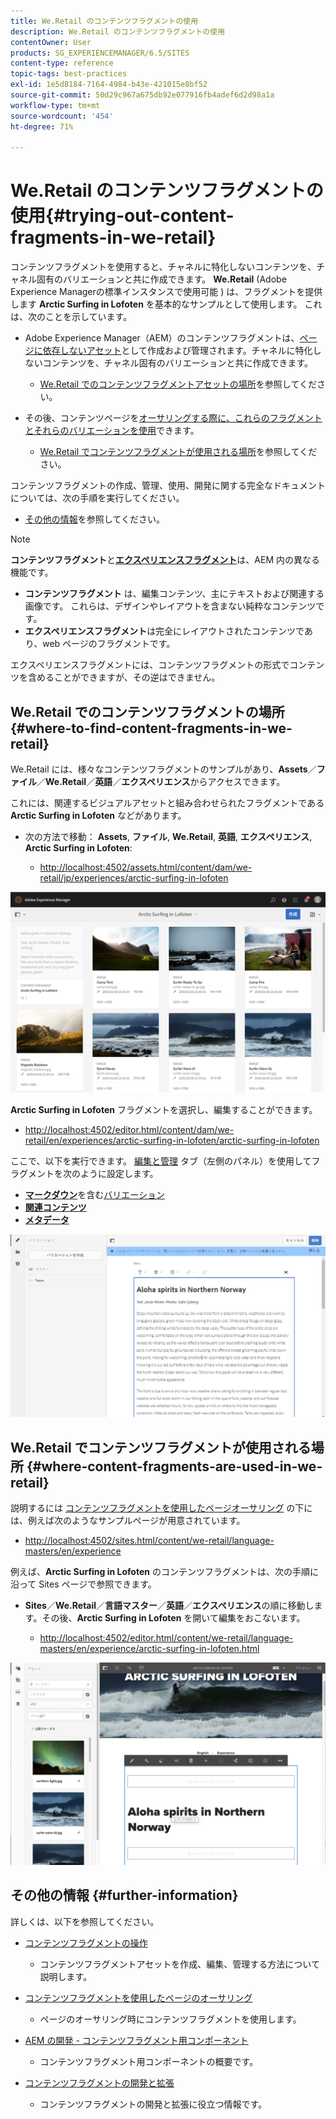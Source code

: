 ```yaml
---
title: We.Retail のコンテンツフラグメントの使用
description: We.Retail のコンテンツフラグメントの使用
contentOwner: User
products: SG_EXPERIENCEMANAGER/6.5/SITES
content-type: reference
topic-tags: best-practices
exl-id: 1e5d8184-7164-4984-b43e-421015e8bf52
source-git-commit: 50d29c967a675db92e077916fb4adef6d2d98a1a
workflow-type: tm+mt
source-wordcount: '454'
ht-degree: 71%

---
```


# We.Retail のコンテンツフラグメントの使用{#trying-out-content-fragments-in-we-retail}

コンテンツフラグメントを使用すると、チャネルに特化しないコンテンツを、チャネル固有のバリエーションと共に作成できます。 **We.Retail** (Adobe Experience Managerの標準インスタンスで使用可能 ) は、フラグメントを提供します **Arctic Surfing in Lofoten** を基本的なサンプルとして使用します。 これは、次のことを示しています。

* Adobe Experience Manager（AEM）のコンテンツフラグメントは、[ページに依存しないアセット](/help/assets/content-fragments/content-fragments.md)として作成および管理されます。チャネルに特化しないコンテンツを、チャネル固有のバリエーションと共に作成できます。

   * [We.Retail でのコンテンツフラグメントアセットの場所](#where-to-find-content-fragments-in-we-retail)を参照してください。

* その後、コンテンツページを[オーサリングする際に、これらのフラグメントとそれらのバリエーションを使用](/help/sites-authoring/content-fragments.md)できます。

   * [We.Retail でコンテンツフラグメントが使用される場所](#where-content-fragments-are-used-in-we-retail)を参照してください。

コンテンツフラグメントの作成、管理、使用、開発に関する完全なドキュメントについては、次の手順を実行してください。

* [その他の情報](#further-information)を参照してください。

>[!NOTE]
>
>**コンテンツフラグメント**&#x200B;と&#x200B;**[エクスペリエンスフラグメント](/help/sites-authoring/experience-fragments.md)**&#x200B;は、AEM 内の異なる機能です。
>
>* **コンテンツフラグメント** は、編集コンテンツ、主にテキストおよび関連する画像です。 これらは、デザインやレイアウトを含まない純粋なコンテンツです。
>* **エクスペリエンスフラグメント**&#x200B;は完全にレイアウトされたコンテンツであり、web ページのフラグメントです。
>
>エクスペリエンスフラグメントには、コンテンツフラグメントの形式でコンテンツを含めることができますが、その逆はできません。

## We.Retail でのコンテンツフラグメントの場所 {#where-to-find-content-fragments-in-we-retail}

We.Retail には、様々なコンテンツフラグメントのサンプルがあり、**Assets**／**ファイル**／**We.Retail**／**英語**／**エクスペリエンス**&#x200B;からアクセスできます。

これには、関連するビジュアルアセットと組み合わせられたフラグメントである **Arctic Surfing in Lofoten** などがあります。

* 次の方法で移動： **Assets**, **ファイル**, **We.Retail**, **英語**, **エクスペリエンス**, **Arctic Surfing in Lofoten**:

   * [http://localhost:4502/assets.html/content/dam/we-retail/jp/experiences/arctic-surfing-in-lofoten](http://localhost:4502/assets.html/content/dam/we-retail/jp/experiences/arctic-surfing-in-lofoten)

![cf-44](assets/cf-44.png)

**Arctic Surfing in Lofoten** フラグメントを選択し、編集することができます。

* [http://localhost:4502/editor.html/content/dam/we-retail/en/experiences/arctic-surfing-in-lofoten/arctic-surfing-in-lofoten](http://localhost:4502/editor.html/content/dam/we-retail/en/experiences/arctic-surfing-in-lofoten/arctic-surfing-in-lofoten)

ここで、以下を実行できます。 [編集と管理](/help/assets/content-fragments/content-fragments.md) タブ（左側のパネル）を使用してフラグメントを次のように設定します。

<!--![cf-45-aa](do-not-localize/cf-45-aa.png) ![cf-45-a](do-not-localize/cf-45-a.png) ASSET does not exist-->

* **[マークダウン](/help/assets/content-fragments/content-fragments-variations.md)**&#x200B;を含む[バリエーション](/help/assets/content-fragments/content-fragments-markdown.md)
* **[関連コンテンツ](/help/assets/content-fragments/content-fragments-assoc-content.md)**
* **[メタデータ](/help/assets/content-fragments/content-fragments-metadata.md)**

![cf-46](assets/cf-46.png)

## We.Retail でコンテンツフラグメントが使用される場所 {#where-content-fragments-are-used-in-we-retail}

説明するには [コンテンツフラグメントを使用したページオーサリング](/help/sites-authoring/content-fragments.md) の下には、例えば次のようなサンプルページが用意されています。

* [http://localhost:4502/sites.html/content/we-retail/language-masters/en/experience](http://localhost:4502/sites.html/content/we-retail/language-masters/en/experience)

例えば、**Arctic Surfing in Lofoten** のコンテンツフラグメントは、次の手順に沿って Sites ページで参照できます。

* **Sites**／**We.Retail**／**言語マスター**／**英語**／**エクスペリエンス**&#x200B;の順に移動します。その後、**Arctic Surfing in Lofoten** を開いて編集をおこないます。

   * [http://localhost:4502/editor.html/content/we-retail/language-masters/en/experience/arctic-surfing-in-lofoten.html](http://localhost:4502/editor.html/content/we-retail/language-masters/en/experience/arctic-surfing-in-lofoten.html)

![cf-53](assets/cf-53.png)

## その他の情報 {#further-information}

詳しくは、以下を参照してください。

* [コンテンツフラグメントの操作](/help/assets/content-fragments/content-fragments.md)

   * コンテンツフラグメントアセットを作成、編集、管理する方法について説明します。

* [コンテンツフラグメントを使用したページのオーサリング](/help/sites-authoring/content-fragments.md)

   * ページのオーサリング時にコンテンツフラグメントを使用します。

* [AEM の開発 - コンテンツフラグメント用コンポーネント](/help/sites-developing/components-content-fragments.md)

   * コンテンツフラグメント用コンポーネントの概要です。

* [コンテンツフラグメントの開発と拡張](/help/sites-developing/customizing-content-fragments.md)

   * コンテンツフラグメントの開発と拡張に役立つ情報です。
